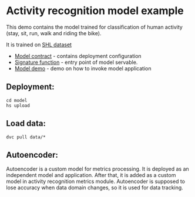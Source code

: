 # Activity recognition model example

This demo contains the model trained for classification of human activity (stay, sit, run, walk and riding the bike).

It is trained on [SHL dataset](http://www.shl-dataset.org)

- [Model contract](model/serving.yaml) - contains deployment configuration
- [Signature function](model/src/func_main.py) - entry point of model servable.
- [Model demo](demo/activity_recognition_demo.ipynb) - demo on how to invoke model application

## Deployment:

```commandline
cd model
hs upload
```

## Load data:
```commandline
dvc pull data/*
```

## Autoencoder:
Autoencoder is a custom model for metrics processing. It is deployed as an independent model and application. After that, it is added as a custom model in activity recognition metrics module. Autoencoder is supposed to lose accuracy when data domain changes, so it is used for data tracking.
